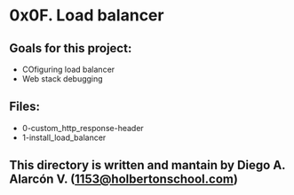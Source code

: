 # 0x0F. Load balancer 

## Goals for this project:
- COfiguring load balancer
- Web stack debugging

## Files:
- 0-custom_http_response-header
- 1-install_load_balancer

## This directory is written and mantain by Diego A. Alarcón V. (1153@holbertonschool.com)
